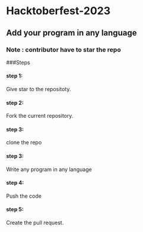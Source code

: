 # Hacktoberfest-2023

## Add your program in any language

### Note : contributor have to star the repo
###Steps

#### step 1:
  Give star to the repositoty.
  
#### step 2:
  Fork the current repository.

#### step 3:
  clone the repo 
    
#### step 3:
  Write any program in any language 

#### step 4:
  Push the code 

#### step 5:
  Create the pull request.

